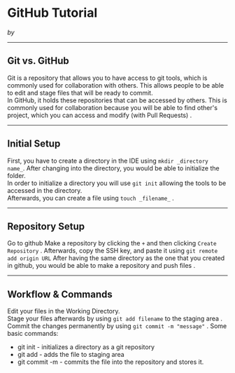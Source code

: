 # GitHub Tutorial

_by <Sam Lee>_

---
## Git vs. GitHub
Git is a repository that allows you to have access to git tools, which is commonly used for collaboration with others. This allows people to be able to edit and stage files that will be ready to commit.  
In GitHub, it holds these repositories that can be accessed by others. This is commonly used for collaboration because you will be able to find other's project, which you can access and modify (with Pull Requests) . 

---
## Initial Setup
First, you have to create a directory in the IDE using `mkdir _directory name_`. After changing into the directory, you would be able to initialize the folder.  
In order to initialize a directory you will use `git init` allowing the tools to be accessed in the directory.  
Afterwards, you can create a file using `touch _filename_` . 

---
## Repository Setup
Go to github 
Make a repository by clicking the `+` and then clicking `Create Repository` . 
Afterwards, copy the SSH key, and paste it using `git remote add origin URL`
After having the same directory as the one that you created in github, you would be able to make a repository and push files . 


---
## Workflow & Commands 
Edit your files in the Working Directory.  
Stage your files afterwards by using `git add filename` to the staging area . 
Commit the changes permanently by using `git commit -m "message"` . 
Some basic commands:  
* git init - initializes a directory as a git repository
* git add - adds the file to staging area
* git commit -m - commits the file into the repository and stores it.  